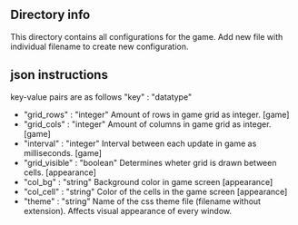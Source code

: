## Directory info
This directory contains all configurations for the game.
Add new file with individual filename to create new configuration.

## json instructions
key-value pairs are as follows "key" : "datatype"
* "grid_rows" : "integer"
  Amount of rows in game grid as integer. [game]
* "grid_cols" : "integer"
  Amount of columns in game grid as integer. [game]
* "interval" : "integer"
  Interval between each update in game as milliseconds. [game]
* "grid_visible" : "boolean"
  Determines wheter grid is drawn between cells. [appearance]
* "col_bg" : "string"
  Background color in game screen [appearance]
* "col_cell" : "string"
  Color of the cells in the game screen [appearance]
* "theme" : "string"
  Name of the css theme file (filename without extension). Affects visual appearance of every window.
